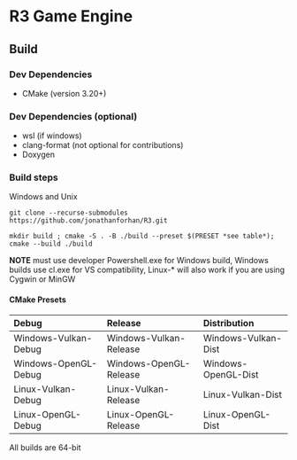 # R3 Game Engine

## Build

### Dev Dependencies

- CMake (version 3.20+)

### Dev Dependencies (optional)

- wsl (if windows)
- clang-format (not optional for contributions)
- Doxygen

### Build steps

Windows and Unix

```git clone --recurse-submodules https://github.com/jonathanforhan/R3.git```

```mkdir build ; cmake -S . -B ./build --preset $(PRESET *see table*); cmake --build ./build```

**NOTE** must use developer Powershell.exe for Windows build, Windows builds use cl.exe for VS compatibility, Linux-* will also work if you are using Cygwin or MinGW

#### CMake Presets

| Debug                | Release                | Distribution        |
|:-------------------- |:---------------------- |:------------------- |
| Windows-Vulkan-Debug | Windows-Vulkan-Release | Windows-Vulkan-Dist |
| Windows-OpenGL-Debug | Windows-OpenGL-Release | Windows-OpenGL-Dist |
| Linux-Vulkan-Debug   | Linux-Vulkan-Release   | Linux-Vulkan-Dist	  |
| Linux-OpenGL-Debug   | Linux-OpenGL-Release   | Linux-OpenGL-Dist   |

All builds are 64-bit
